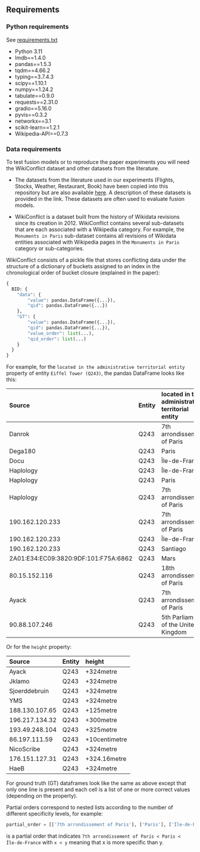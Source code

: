 ## Requirements

### Python requirements

See [requirements.txt](requirements.txt)

* Python 3.11
* lmdb==1.4.0
* pandas==1.5.3
* tqdm==4.66.2
* typing==3.7.4.3
* scipy==1.10.1
* numpy==1.24.2
* tabulate==0.9.0
* requests==2.31.0
* gradio==5.16.0
* pyvis==0.3.2
* networkx==3.1
* scikit-learn==1.2.1
* Wikipedia-API==0.7.3

### Data requirements

To test fusion models or to reproduce the paper experiments you will need the WikiConflict dataset and other datasets from the literature.

* The datasets from the literature used in our experiments (Flights, Stocks, Weather, Restaurant, Book) have been copied into this repository but are also available [here](http://lunadong.com/fusionDataSets.htm). A description of these datasets is provided in the link. These datasets are often used to evaluate fusion models.

* WikiConflict is a dataset built from the history of Wikidata revisions since its creation in 2012. WikiConflict contains several sub-datasets that are each associated with a Wikipedia category. For example, the ``Monuments in Paris`` sub-dataset contains all revisions of Wikidata entities associated with Wikipedia pages in the ``Monuments in Paris`` category or sub-categories.


WikiConflict consists of a pickle file that stores conflicting data under the structure of a dictionary of buckets assigned to an index in the chronological order of bucket closure (explained in the paper): 


```python
{
  BID: {
    "data": {
        "value": pandas.DataFrame({...}),
        "qid": pandas.DataFrame({...})
    },
    "GT": {
        "value": pandas.DataFrame({...}),
        "qid": pandas.DataFrame({...}),
        "value_order": list(...),
        "qid_order": list(...)
    }
  }
}
```

For example, for the ``located in the administrative territorial entity`` property of entity ``Eiffel Tower (Q243)``, the pandas DataFrame looks like this:

| Source                               | Entity   | located in the administrative territorial entity   |    
|:-------------------------------------|:---------|:---------------------------------------------------|
| Danrok                               | Q243     | 7th arrondissement of Paris                        |
| Dega180                              | Q243     | Paris                                              |
| Docu                                 | Q243     | Île-de-France                                      |
| Haplology                            | Q243     | Île-de-France                                      |
| Haplology                            | Q243     | Paris                                              |
| Haplology                            | Q243     | 7th arrondissement of Paris                        |
| 190.162.120.233                      | Q243     | 7th arrondissement of Paris                        |
| 190.162.120.233                      | Q243     | Île-de-France                                      |
| 190.162.120.233                      | Q243     | Santiago                                           |
| 2A01:E34:EC09:3820:9DF:101:F75A:6862 | Q243     | Mars                                               |
| 80.15.152.116                        | Q243     | 18th arrondissement of Paris                       |
| Ayack                                | Q243     | 7th arrondissement of Paris                        |
| 90.88.107.246                        | Q243     | 5th Parliament of the United Kingdom               |

Or for the ``height`` property:

| Source         | Entity   | height        |
|:---------------|:---------|:--------------|
| Ayack          | Q243     | +324metre     |
| Jklamo         | Q243     | +324metre     |
| Sjoerddebruin  | Q243     | +324metre     |
| YMS            | Q243     | +324metre     |
| 188.130.107.65 | Q243     | +125metre     |
| 196.217.134.32 | Q243     | +300metre     |
| 193.49.248.104 | Q243     | +325metre     |
| 86.197.111.59  | Q243     | +10centimetre |
| NicoScribe     | Q243     | +324metre     |
| 176.151.127.31 | Q243     | +324.16metre  |
| HaeB           | Q243     | +324metre     |


For ground truth (GT) dataframes look like the same as above except that only one line is present and each cell is a list of one or more correct values (depending on the property).

Partial orders correspond to nested lists according to the number of different specificity levels, for example:

```python
partial_order = [['7th arrondissement of Paris'], ['Paris'], ['Île-de-France']]
```
is a partial order that indicates ``7th arrondissement of Paris < Paris < Île-de-France`` with ``x < y`` meaning that x is more specific than y.

